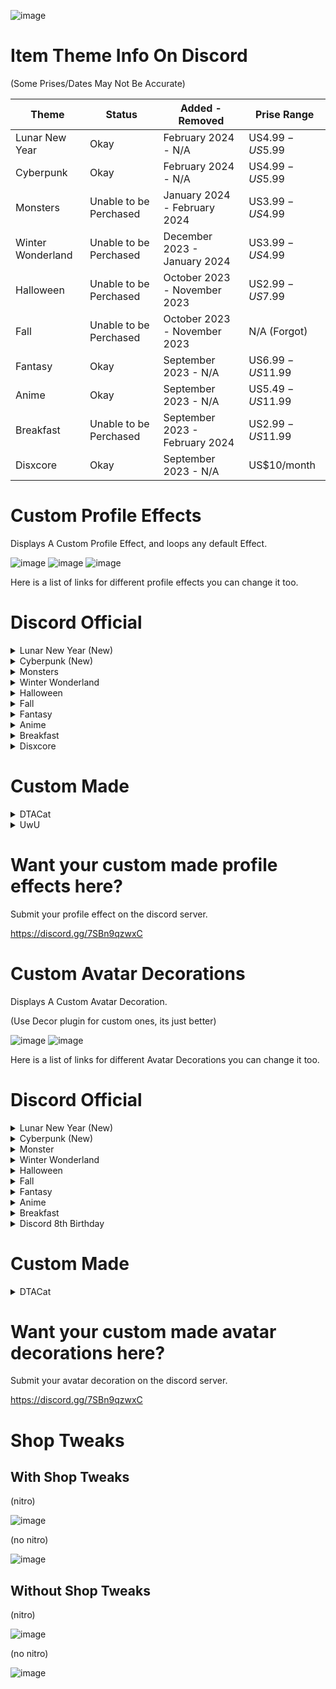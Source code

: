 ![image](https://github.com/DTACat/Custom-Effects-And-Decorations-Discord-Theme/assets/141873540/4b98f54c-ab33-4468-938c-e4aa17cedd2e)

# Item Theme Info On Discord

(Some Prises/Dates May Not Be Accurate)

| Theme | Status | Added - Removed | Prise Range |
| --- | --- | --- | --- |
| Lunar New Year | Okay | February 2024 - N/A | US$4.99 - US$5.99 |
| Cyberpunk | Okay | February 2024 - N/A | US$4.99 - US$5.99 |
| Monsters | Unable to be Perchased | January 2024 - February 2024 | US$3.99 - US$4.99 |
| Winter Wonderland | Unable to be Perchased | December 2023 - January 2024 | US$3.99 - US$4.99 |
| Halloween | Unable to be Perchased | October 2023 - November 2023 | US$2.99 - US$7.99 |
| Fall | Unable to be Perchased | October 2023 - November 2023 | N/A (Forgot) |
| Fantasy | Okay | September 2023 - N/A | US$6.99 - US$11.99 |
| Anime | Okay | September 2023 - N/A | US$5.49 - US$11.99 |
| Breakfast | Unable to be Perchased | September 2023 - February 2024 | US$2.99 - US$11.99 |
| Disxcore | Okay | September 2023 - N/A | US$10/month |

# Custom Profile Effects
Displays A Custom Profile Effect, and loops any default Effect.

![image](https://cdn.discordapp.com/attachments/1136130967128514613/1168426639038873600/Untitled_video_-_Made_with_Clipchamp_23.gif?ex=6551b91b&is=653f441b&hm=2ef2263a113594fac348248d0e3f14c12c421aa3a38d98af36bda5ceef6a9f69&)
![image](https://github.com/DTACat/Custom-Profile-Effects-Discord-Theme/assets/141873540/570705cf-e5c4-43fc-b337-5cace94f223a)
![image](https://github.com/DTACat/Custom-Effects-And-Decorations-Discord-Theme/assets/141873540/b3bfea1b-a004-4048-904d-df04523387e3)

Here is a list of links for different profile effects you can change it too.


  
# Discord Official

<details>

<summary>Lunar New Year (New)</summary>

![image](https://github.com/DTACat/Custom-Effects-And-Decorations-Discord-Theme/assets/141873540/78730946-e6b4-4f34-810c-5839f63aa3f4)

## Dragon Dance

![image](https://github.com/DTACat/Custom-Effects-And-Decorations-Discord-Theme/assets/141873540/3402d484-90fc-43c8-a844-c24427e001ef)

intro: https://cdn.discordapp.com/assets/profile_effects/effects/2024-02-06/dragon-dance/intro_02c49bbfe7.png

loop: https://cdn.discordapp.com/assets/profile_effects/effects/2024-02-05/dragon-dance/loop.png

## Fortune Flurry

![image](https://github.com/DTACat/Custom-Effects-And-Decorations-Discord-Theme/assets/141873540/513f9ceb-4918-4ce0-969f-5a9a56fc2680)

intro: https://cdn.discordapp.com/assets/profile_effects/effects/2024-02-01/fortune-flurry/intro.png

loop: https://cdn.discordapp.com/assets/profile_effects/effects/2024-02-02/fortune-flurry/loop.png

## Midnight Celebration

![image](https://github.com/DTACat/Custom-Effects-And-Decorations-Discord-Theme/assets/141873540/f120cb2a-d1d3-4de8-b178-9580718e44b0)

frame: https://cdn.discordapp.com/assets/profile_effects/effects/2024-02-01/midnight-celebration/frame.png

intro: https://cdn.discordapp.com/assets/profile_effects/effects/2024-02-01/midnight-celebration/intro.png

fireworks: https://cdn.discordapp.com/assets/profile_effects/effects/2024-02-01/midnight-celebration/fireworks.png

</details>

<details>

<summary>Cyberpunk (New)</summary>

![image](https://github.com/DTACat/Custom-Effects-And-Decorations-Discord-Theme/assets/141873540/8d158021-32bb-4930-8ec1-287e749165fc)

## Nightrunner

![image](https://github.com/DTACat/Custom-Effects-And-Decorations-Discord-Theme/assets/141873540/75ed9c58-611b-47fb-88ac-26299b74ed48)

intro: https://cdn.discordapp.com/assets/profile_effects/effects/2024-1-18/cyberpunk-nightrunner/intro.png

idle: https://cdn.discordapp.com/assets/profile_effects/effects/2024-1-18/cyberpunk-nightrunner/idle.png

## Uplink Error

![image](https://github.com/DTACat/Custom-Effects-And-Decorations-Discord-Theme/assets/141873540/8abcce7a-8057-42f8-b9dd-78da5d16373d)

intro: https://cdn.discordapp.com/assets/profile_effects/effects/2024-1-18/cyberpunk-uplinkerror/intro.png

idle: https://cdn.discordapp.com/assets/profile_effects/effects/2024-1-18/cyberpunk-uplinkerror/idle.png

</details>

<details>

<summary>Monsters</summary>

![image](https://github.com/DTACat/Custom-Effects-And-Decorations-Discord-Theme/assets/141873540/fb3affe8-326c-48df-a430-6d576f6679be)

## Goozilla

![image](https://github.com/DTACat/Custom-Effects-And-Decorations-Discord-Theme/assets/141873540/a84468a2-6d1c-4a9d-bcb7-4456c8a6d0e2)

intro-claw: https://cdn.discordapp.com/assets/profile_effects/effects/2023-11-29/goozilla/intro-claw.png

intro-slime: https://cdn.discordapp.com/assets/profile_effects/effects/2023-11-29/goozilla/intro-slime.png

loop: https://cdn.discordapp.com/assets/profile_effects/effects/2023-11-29/goozilla/loop.png

## Heartzilla

![image](https://github.com/DTACat/Custom-Effects-And-Decorations-Discord-Theme/assets/141873540/1edde4a4-e174-4025-a499-8bd5e311b9f5)

intro: https://cdn.discordapp.com/assets/profile_effects/effects/2023-11-30/heartzilla/intro.png

loop: https://cdn.discordapp.com/assets/profile_effects/effects/2023-11-29/heartzilla/loop.png

## Monster Pop

![image](https://github.com/DTACat/Custom-Effects-And-Decorations-Discord-Theme/assets/141873540/a1810658-db6f-4e59-95bd-18aecd14e460)

intro-glass: https://cdn.discordapp.com/assets/profile_effects/effects/2023-11-30/monster-pop/intro-glass.png

intro-monster: https://cdn.discordapp.com/assets/profile_effects/effects/2023-11-30/monster-pop/intro-monster.png

loop: https://cdn.discordapp.com/assets/profile_effects/effects/2023-11-29/monster-pop/loop.png

</details>

<details>
<summary>Winter Wonderland</summary>

![image](https://github.com/DTACat/Custom-Effects-And-Decorations-Discord-Theme/assets/141873540/023f7647-a73e-46e6-be36-5cfb34969d09)

## Deck the Halls

![image](https://github.com/DTACat/Custom-Effects-And-Decorations-Discord-Theme/assets/141873540/cbb117ea-c64e-4cc2-b29c-24c7558f05ff)

intro: https://cdn.discordapp.com/assets/profile_effects/effects/2023-11-28/deck-the-halls/intro.png

loop: https://cdn.discordapp.com/assets/profile_effects/effects/2023-11-22/deck-the-halls/loop.png

## Snowy Shenanigans

![image](https://github.com/DTACat/Custom-Effects-And-Decorations-Discord-Theme/assets/141873540/2502f44d-4b61-49a8-90d8-20c8635fae39)

intro: https://cdn.discordapp.com/assets/profile_effects/effects/2023-11-28/snowy-shenanigans/intro.png

loop: https://cdn.discordapp.com/assets/profile_effects/effects/2023-11-22/snowy-shenanigans/loop.png

</details>

<details>

<summary>Halloween</summary>

# Halloween

Fright and delight your friends, strangers and friendly strangers.

## Ghoulish Graffiti

<details>
<summary>Preview</summary>

![image](https://cdn.discordapp.com/attachments/1136130967128514613/1168676717955649566/punk-girl_thumbnail.png)

</details>

intro: https://cdn.discordapp.com/assets/profile_effects/effects/2023-10-11/punk-girl/intro.png

loop: https://cdn.discordapp.com/assets/profile_effects/effects/2023-10-11/punk-girl/loop.png

## Zombie Slime

<details>
<summary>Preview</summary>

![image](https://cdn.discordapp.com/attachments/1136130967128514613/1168677178746081300/zombie-slime_thumbnail.png)

</details>

intro: https://cdn.discordapp.com/assets/profile_effects/effects/b17d139f2e9/zombie-slime/intro.png

pixel intro: https://cdn.discordapp.com/attachments/1136130967128514613/1173496129678233731/Zombie_Pix_Intro.gif

loop: https://cdn.discordapp.com/assets/profile_effects/effects/b17d139f2e9/zombie-slime/loop.png

<details>
<summary>Others</summary>

### Blue (Custom)

intro: https://cdn.discordapp.com/attachments/1136130967128514613/1172414568270659644/Blue_Zombie_Intro.gif

pixel intro: https://cdn.discordapp.com/attachments/1136130967128514613/1173494762788110357/Blue_Zombie_Pix_Intro.gif

loop: https://cdn.discordapp.com/attachments/1136130967128514613/1172416315680641024/Blue_Zombie_Loop.gif

### Red (Custom)

intro: https://cdn.discordapp.com/attachments/1136130967128514613/1172414969455841330/Red_Zombie_Intro.gif

loop: https://cdn.discordapp.com/attachments/1136130967128514613/1172417533752639530/Red_Zombie_Loop.gif

### Purple (Custom)

intro: https://cdn.discordapp.com/attachments/1136130967128514613/1172415738372427836/Purple_Zombie_Intro.gif

loop: https://cdn.discordapp.com/attachments/1136130967128514613/1172417045732802621/Purple_Zombie_Loop.gif

</details>

## Dark Omens

<details>
<summary>Preview</summary>

![image](https://cdn.discordapp.com/attachments/1136130967128514613/1168677979728126032/ghost-skull_thumbnail.png)

</details>

intro: https://cdn.discordapp.com/assets/profile_effects/effects/b17d139f2e9/ghost-skull/intro.png

loop: https://cdn.discordapp.com/assets/profile_effects/effects/b17d139f2e9/ghost-skull/loop.png

</details>

<details>
  
<summary>Fall</summary>

# Fall

There’s a calm and cosy vibe in the air.

## Fall Foliage

<details>
<summary>Preview</summary>

![image](https://cdn.discordapp.com/attachments/1136130967128514613/1168678906723835934/leaves_thumbnail.png)

</details>

intro-branch: https://cdn.discordapp.com/assets/profile_effects/effects/2023-10-11/leaves/intro-branch.png

intro-leaves: https://cdn.discordapp.com/assets/profile_effects/effects/2023-10-11/leaves/intro-leaves.png

loop: https://cdn.discordapp.com/assets/profile_effects/effects/2023-10-11/leaves/loop.png

## Lilypad Life

<details>
<summary>Preview</summary>

![image](https://cdn.discordapp.com/attachments/1136130967128514613/1168679507025215538/rain_thumbnail.png)

</details>

intro: https://cdn.discordapp.com/assets/profile_effects/effects/2023-9-25/rain/intro.png

loop: https://cdn.discordapp.com/assets/profile_effects/effects/2023-9-25/rain/loop.png

</details>

<details>

<summary>Fantasy</summary>

![image](https://github.com/DTACat/Custom-Effects-And-Decorations-Discord-Theme/assets/141873540/1cdb9f20-472c-4c37-80ef-530812cad8b1)

## Hydro Blast

![image](https://github.com/DTACat/Custom-Effects-And-Decorations-Discord-Theme/assets/141873540/b12451e2-95f0-4b4e-9cac-f11295c7c3cc)

intro: https://cdn.discordapp.com/assets/profile_effects/effects/b17d139f2e9/splash/intro.png

loop: https://cdn.discordapp.com/assets/profile_effects/effects/b17d139f2e9/splash/loop.png

## Sakura Dreams

![image](https://github.com/DTACat/Custom-Effects-And-Decorations-Discord-Theme/assets/141873540/9f0e14e4-c17c-49e2-bf37-547954f79bb2)

intro: https://cdn.discordapp.com/assets/profile_effects/effects/2023-10-5/sakura/intro.png

loop: https://cdn.discordapp.com/assets/profile_effects/effects/2e46d5d2d9e/sakura/loop.png

<details>
<summary>Help</summary>

replace the

"--profile-effect-image: url("https://cdn.discordapp.com/assets/profile_effects/effects/b17d139f2e9/ghost-skull/intro.png");"

on line 18, with

"--profile-effect-image: url("https://cdn.discordapp.com/assets/profile_effects/effects/2023-10-5/sakura/intro.png"), url("https://cdn.discordapp.com/assets/profile_effects/effects/2e46d5d2d9e/sakura/loop.png");"

</details>

## Mystic Vines

![image](https://github.com/DTACat/Custom-Effects-And-Decorations-Discord-Theme/assets/141873540/ebc1d455-e9ed-4893-a9aa-9eb3b0e15071)

intro: https://cdn.discordapp.com/assets/profile_effects/effects/2023-10-11/vines/intro.png

intro-glow: https://cdn.discordapp.com/assets/profile_effects/effects/2023-10-11/vines/intro-glow.png

loop: https://cdn.discordapp.com/assets/profile_effects/effects/2023-10-11/vines/loop.png

<details>
<summary>Help</summary>

replace the

"--profile-effect-image: url("https://cdn.discordapp.com/assets/profile_effects/effects/b17d139f2e9/ghost-skull/intro.png");"

on line 18, with

"--profile-effect-image: url("https://cdn.discordapp.com/assets/profile_effects/effects/2023-10-11/vines/intro.png"), url("https://cdn.discordapp.com/assets/profile_effects/effects/2023-10-11/vines/intro-glow.png"), url("https://cdn.discordapp.com/assets/profile_effects/effects/2023-10-11/vines/loop.png");"

</details>

## Pixie Dust

![image](https://github.com/DTACat/Custom-Effects-And-Decorations-Discord-Theme/assets/141873540/31891da1-a297-4513-b387-e822d33187a8)

loop: https://cdn.discordapp.com/assets/profile_effects/effects/b17d139f2e9/fairy/loop.png

</details>

<details>

<summary>Anime</summary>

![image](https://github.com/DTACat/Custom-Effects-And-Decorations-Discord-Theme/assets/141873540/e669e275-430f-4b65-9565-8c1420918127)

## Magic Hearts

![image](https://github.com/DTACat/Custom-Effects-And-Decorations-Discord-Theme/assets/141873540/4ead59df-57bb-4272-a6aa-c0686dbad107)

intro: https://cdn.discordapp.com/assets/profile_effects/effects/b17d139f2e9/magic-girl/intro.png

loop: https://cdn.discordapp.com/assets/profile_effects/effects/b17d139f2e9/magic-girl/loop.png

## Shater (Broken)

![image](https://github.com/DTACat/Custom-Effects-And-Decorations-Discord-Theme/assets/141873540/ed039480-df47-4c33-aa32-74948f844524)

intro: https://cdn.discordapp.com/assets/profile_effects/effects/2023-10-5/earthquake/intro.png

loop: https://cdn.discordapp.com/assets/profile_effects/effects/2e46d5d2d9e/earthquake/loop.png

## Shuriken Strike (Broken)

![image](https://github.com/DTACat/Custom-Effects-And-Decorations-Discord-Theme/assets/141873540/372bdccc-f198-4759-a01f-dd5ce6765806)

intro: https://cdn.discordapp.com/assets/profile_effects/effects/2023-10-5/shuriken/intro.png

loop: https://cdn.discordapp.com/assets/profile_effects/effects/2e46d5d2d9e/shuriken/loop.png

## Power Surge

![image](https://github.com/DTACat/Custom-Effects-And-Decorations-Discord-Theme/assets/141873540/527ea2b8-2d55-4b5c-9c2d-0d35cf16a6d4)

intro: https://cdn.discordapp.com/assets/profile_effects/effects/2023-9-25/sayan/intro.png

loop: https://cdn.discordapp.com/assets/profile_effects/effects/2023-9-25/sayan/loop.png

## Energy Effect

![image](https://github.com/DTACat/Custom-Effects-And-Decorations-Discord-Theme/assets/141873540/82262d57-9311-4fbb-8254-d7cc0ec0176f)

image: https://cdn.discordapp.com/attachments/1136130967128514613/1172632400040316978/Energy_Effect_Remake.png

</details>

<details>

<summary>Breakfast</summary>

![image](https://github.com/DTACat/Custom-Effects-And-Decorations-Discord-Theme/assets/141873540/3abab467-9824-4409-8a93-4b6da756869a)

## Discord-Os

![image](https://github.com/DTACat/Custom-Effects-And-Decorations-Discord-Theme/assets/141873540/4b7be432-e7d5-480f-9a2f-6d39280999ab)

intro: https://cdn.discordapp.com/assets/profile_effects/effects/2023-9-25/cereal/intro.png

loop: https://cdn.discordapp.com/assets/profile_effects/effects/2023-9-25/cereal/loop.png

## Breakfast Plate

![image](https://github.com/DTACat/Custom-Effects-And-Decorations-Discord-Theme/assets/141873540/d6c1b508-3880-4c6d-97e6-9a1603d5988a)

intro: https://cdn.discordapp.com/assets/profile_effects/effects/2023-9-25/plate/intro.png

loop: https://cdn.discordapp.com/assets/profile_effects/effects/2023-9-25/plate/loop.png

</details>

<details>

<summary>Disxcore</summary>

![image](https://github.com/DTACat/Custom-Effects-And-Decorations-Discord-Theme/assets/141873540/30e4eaa1-b60f-449d-ad66-5843bd52079c)

## Boost Relic

![image](https://github.com/DTACat/Custom-Effects-And-Decorations-Discord-Theme/assets/141873540/fb50630f-83a6-4a40-8bdd-3165a2d05b2f)

intro: https://cdn.discordapp.com/assets/profile_effects/effects/2023-11-7/boost-relic/intro.png

loop: https://cdn.discordapp.com/assets/profile_effects/effects/2023-11-7/boost-relic/loop.png

## Cyberspace

![image](https://github.com/DTACat/Custom-Effects-And-Decorations-Discord-Theme/assets/141873540/f549bd26-8cc8-4545-b600-a6b0dba34222)

intro: https://cdn.discordapp.com/assets/profile_effects/effects/2023-11-7/cyberspace/intro.png

loop: https://cdn.discordapp.com/assets/profile_effects/effects/2023-11-7/cyberspace/loop.png

</details>

  
# Custom Made

<details>
  
<summary>DTACat</summary>

# DTACat

![image](https://github.com/DTACat/Custom-Effects-And-Decorations-Discord-Theme/assets/141873540/c4d0be0d-0891-4b51-98b5-e3a504902d0c)

## DTACat

![image](https://github.com/DTACat/Custom-Effects-And-Decorations-Discord-Theme/assets/141873540/08e02751-7814-4162-85bb-be3c176fd9e1)

image: https://media.discordapp.net/attachments/1136130967128514613/1169088009329709166/DTACatEffect.png

## DTACat Old

<details>
<summary>Preview</summary>

![image](https://cdn.discordapp.com/attachments/1136130967128514613/1168721520667918447/DTACat_thumbnail.png)

</details>

image: https://media.discordapp.net/attachments/1136130967128514613/1168713612425170964/image.png

</details>

<details>

<summary>UwU</summary>

# UwU

## Heart

<details>
<summary>Preview</summary>

![image](https://media.discordapp.net/attachments/1136130967128514613/1170228593457102909/image.png)

</details>

image: https://cdn.discordapp.com/attachments/1136130967128514613/1170217397823754320/Frame_6.png

</details>

# Want your custom made profile effects here?

Submit your profile effect on the discord server.

https://discord.gg/7SBn9qzwxC

</details>

# Custom Avatar Decorations
Displays A Custom Avatar Decoration.

(Use Decor plugin for custom ones, its just better)

![image](https://github.com/DTACat/Custom-Effects-And-Decorations-Discord-Theme/assets/141873540/374b89df-d87f-4801-81d9-1979efc83780)
![image](https://github.com/DTACat/Custom-Effects-And-Decorations-Discord-Theme/assets/141873540/ae7acaa3-2dc8-4dd2-91aa-2e09ed398691)

Here is a list of links for different Avatar Decorations you can change it too.

  
# Discord Official

<details>

<summary>Lunar New Year (New)</summary>

## Fan Flourish

https://cdn.discordapp.com/avatar-decoration-presets/a_9d2ff9685be0c668ef6990b0035fac17.png?size=240&passthrough=true

## Lunar Lanterns

https://cdn.discordapp.com/avatar-decoration-presets/a_63b29ec5b1ea6bb01c2251049838d822.png?size=240&passthrough=true

## Firecrackers

https://cdn.discordapp.com/avatar-decoration-presets/a_0f4f1b40921ce680b60007e94427d1f2.png?size=240&passthrough=true

## Dragon's Smile

https://cdn.discordapp.com/avatar-decoration-presets/a_445566ed965b2c1632a5b45c92f32d11.png?size=240&passthrough=true

## Lucky Envelopes

https://cdn.discordapp.com/avatar-decoration-presets/a_1b1df0ae8c2d34afd85da5c22a0d761a.png?size=240&passthrough=true

## Koi Pond

https://cdn.discordapp.com/avatar-decoration-presets/a_50b440810b1bbd89f6284f36d40ad0af.png?size=240&passthrough=true

</details>

<details>

<summary>Cyberpunk (New)</summary>

## Glitch:

https://cdn.discordapp.com/avatar-decoration-presets/a_e90ebc0114e7bdc30353c8b11953ea41.png?size=240&passthrough=true

## Cybernetic

https://cdn.discordapp.com/avatar-decoration-presets/a_c6b3bc1dc49e5b284dca0b6437831004.png?size=240&passthrough=true

## Digital Sunrise

https://cdn.discordapp.com/avatar-decoration-presets/a_cc83efd93ecd6e41857449c3c0ef9b22.png?size=240&passthrough=true

## Implant

https://cdn.discordapp.com/avatar-decoration-presets/a_172fa9da0af8698e37f5e5de76637439.png?size=240&passthrough=true

</details>

<details>

<summary>Monster</summary>

## Beamchomp:

https://cdn.discordapp.com/avatar-decoration-presets/a_e11ac0d3f2b1301173847b84a1a3268f.png?size=240&passthrough=true

## Stinkums:

https://cdn.discordapp.com/avatar-decoration-presets/a_ea8e2e628bacdddb1ef18cb382aa454c.png?size=240&passthrough=true

## Chuck:

https://cdn.discordapp.com/avatar-decoration-presets/a_68b9ced89df522993b81a33f43490ef1.png?size=240&passthrough=true

## Winkle:

https://cdn.discordapp.com/avatar-decoration-presets/a_8b7ad8479ad8cc9996b508b75410e2f9.png?size=240&passthrough=true

## Chewbert:

https://cdn.discordapp.com/avatar-decoration-presets/a_129e3e818c8319e031d34d4194cf8ecd.png?size=240&passthrough=true

## Doodlezard:

https://cdn.discordapp.com/avatar-decoration-presets/a_48ca99fcfa4ecc11acdc323534a0ecbb.png?size=240&passthrough=true

## Glop:

https://cdn.discordapp.com/avatar-decoration-presets/a_42f43a32539de2f3f30a348dc8a880e1.png?size=240&passthrough=true

## Gawblehop:

https://cdn.discordapp.com/avatar-decoration-presets/a_be797b0a0efafd45a9ee49aaedbde4d2.png?size=240&passthrough=ture

</details>

<details>

<summary>Winter Wonderland</summary>

## New Year: 

https://cdn.discordapp.com/avatar-decoration-presets/a_a46f14932ac02de32f64139d3b9057b8.png?size=240&passthrough=true

## Fresh Pine: 

https://cdn.discordapp.com/avatar-decoration-presets/a_a0fafb7c7ee7f1e5b1442f44f3aa14b7.png?size=240&passthrough=true

## Snow Globe: 

https://cdn.discordapp.com/avatar-decoration-presets/a_85a8f9ca60cb4328378270a7f13ed7fd.png?size=240&passthrough=true

## Fairy Lights: 

https://cdn.discordapp.com/avatar-decoration-presets/a_88f42fb7360d8224a670a50c3496f315.png?size=240&passthrough=true

</details>

<details>

<summary>Halloween</summary>

## Graveyard Cat: 

https://cdn.discordapp.com/avatar-decoration-presets/a_ad4e2cad924bbb3a2fddf5c527370479.png?size=240&passthrough=true

## Ghosts: 

https://cdn.discordapp.com/avatar-decoration-presets/a_b9a64088e30fd3a6f2456c2e0f44f173.png?size=240&passthrough=true

## Minions: 

https://cdn.discordapp.com/avatar-decoration-presets/a_f979ba5f9c2ba83db3149cc02f489f7c.png?size=240&passthrough=true

## Jack-o'-lantern: 

https://cdn.discordapp.com/avatar-decoration-presets/a_50939e8f95b0ddfa596809480b0eb3e1.png?size=240&passthrough=true

</details>

<details>

<summary>Fall</summary>

## Autumn Leavs: 

https://cdn.discordapp.com/avatar-decoration-presets/a_5087f7f988bd1b2819cac3e33d0150f5.png?size=240&passthrough=true

## Pumpkin Spice: 

https://cdn.discordapp.com/avatar-decoration-presets/a_145dffeb81bcfff96be683fd9f6db20a.png?size=240&passthrough=true

## Frog Hat: 

https://cdn.discordapp.com/avatar-decoration-presets/a_4936aa6c33a101b593f9607d48d686ec.png?size=240&passthrough=true

## Fox Hat: 

https://cdn.discordapp.com/avatar-decoration-presets/a_7d305bca6cf371df98c059f9d2ef05e4.png?size=240&passthrough=true

</details>



<details>

<summary>Fantasy</summary>

## Flaming Sword: 

https://cdn.discordapp.com/avatar-decoration-presets/a_0f5d6c4dd8ae74662ee9c40722a56cbd.png?size=240&passthrough=true

## Magical Potion: 

https://cdn.discordapp.com/avatar-decoration-presets/a_1dbc603c181999b9815cb426dfec71a6.png?size=240&passthrough=true

## Fairy Sprites: 

https://cdn.discordapp.com/avatar-decoration-presets/a_fe3c76cac2adf426832a7e495e8329d3.png?size=240&passthrough=true

## Wizard's Staff: 

https://cdn.discordapp.com/avatar-decoration-presets/a_db9baf0ba7cf449d2b027c06309dbe8d.png?size=240&passthrough=true

## Glowing Rune: 

https://cdn.discordapp.com/avatar-decoration-presets/a_d650e22f6c4bab4fc0969e9d35edbcb0.png?size=240&passthrough=true

## Defensive Shield: 

https://cdn.discordapp.com/avatar-decoration-presets/a_29a0533cb3de61aa8179810188f3830d.png?size=240&passthrough=true

## Skull Medallion: 

https://cdn.discordapp.com/avatar-decoration-presets/a_9d67a1cbf81fe7197c871e94f619b04b.png?size=240&passthrough=true

## Treasure and Key: 

https://cdn.discordapp.com/avatar-decoration-presets/a_4c9f2ec29c05755456dbce45d8190ed4.png?size=240&passthrough=true

</details>

<details>

<summary>Anime</summary>

## Radiating Energy: 

https://cdn.discordapp.com/avatar-decoration-presets/a_c7e1751e8122f1b475cb3006966fb28c.png?size=240&passthrough=true

## Soul Leaving Body: 

https://cdn.discordapp.com/avatar-decoration-presets/a_c3c09bd122898be35093d0d59850f627.png?size=240&passthrough=true

## Sweat Drops: 

https://cdn.discordapp.com/avatar-decoration-presets/a_55c9d0354290afa8b7fe47ea9bd7dbcf.png?size=240&passthrough=true

## Starry-Eyed: 

https://cdn.discordapp.com/avatar-decoration-presets/a_d72066b8cecbadd9fc951913ebcc384f.png?size=240&passthrough=true

## In Love: 

https://cdn.discordapp.com/avatar-decoration-presets/a_8ffa2ba9bff18e96b76c2e66fd0d7fa3.png?size=240&passthrough=true

## Shocked: 

https://cdn.discordapp.com/avatar-decoration-presets/a_f1b2fd4706ab02b54d3a58f84b3ef564.png?size=240&passthrough=true

## Angry: 

https://cdn.discordapp.com/avatar-decoration-presets/a_3c97a2d37f433a7913a1c7b7a735d000.png?size=240&passthrough=true

</details>

<details>

<summary>Breakfast</summary>

## Toast: 

https://cdn.discordapp.com/avatar-decoration-presets/a_911e48f3a695c7f6c267843ab6a96f2f.png?size=240&passthrough=true

## Morning Coffee: 

https://cdn.discordapp.com/avatar-decoration-presets/a_aa2e1c2b3cf05b24f6ec7b8b4141f5fc.png?size=240&passthrough=true

## Fried Egg: 

https://cdn.discordapp.com/avatar-decoration-presets/a_9b7b74e72efe1bc5a6beddced3da3c0f.png?size=240&passthrough=true

## Blueberry Jam: 

https://cdn.discordapp.com/avatar-decoration-presets/a_faaa56d945e2d0f6c41cf940d122cb9e.png?size=240&passthrough=true

## Doughnut: 

https://cdn.discordapp.com/avatar-decoration-presets/a_8b0d858b65a81ea0c537091a4650a6d4.png?size=240&passthrough=true

## Pancakes: 

https://cdn.discordapp.com/avatar-decoration-presets/a_950aea7686c5674b4e2f5df0830d153b.png?size=240&passthrough=true

</details>

<details>

<summary>Discord 8th Birthday</summary>

## Headset

blue: https://cdn.discordapp.com/avatar-decoration-presets/a_d3da36040163ee0f9176dfe7ced45cdc.png?size=240&passthrough=true

yellow: https://cdn.discordapp.com/attachments/1136130967128514613/1172419779945050153/DISXCOREHeadset_Yellow.gif

purple: https://cdn.discordapp.com/attachments/1136130967128514613/1172419780234465360/DISXCOREHeadset_Perple.gif

## Futuristic UI

blue: https://cdn.discordapp.com/attachments/1136130967128514613/1172422277896359968/Blue_UI.gif

yellow: https://cdn.discordapp.com/attachments/1136130967128514613/1172422278248665120/Yellow_UI.gif

purple: https://cdn.discordapp.com/avatar-decoration-presets/a_fed43ab12698df65902ba06727e20c0e.png?size=240&passthrough=true

## Smoke

blue (Broken): https://cdn.discordapp.com/attachments/1136130967128514613/1172424441016373258/Smoke_Blue.gif

yellow: https://cdn.discordapp.com/avatar-decoration-presets/a_10b9f886b513b77ccdd67c8784f1a496.png?size=240&passthrough=true

purple (Broken): https://cdn.discordapp.com/attachments/1136130967128514613/1172424440634683474/Smoke_Purple.gif

## Saw (Re-Make)

image: https://cdn.discordapp.com/attachments/1136130967128514613/1172431215870091285/Saw.png

## Sparkle Ring (Re-Make)

blue: https://cdn.discordapp.com/attachments/1136130967128514613/1172659569709822132/Sparkle_Ring_Blue.png

yellow: https://cdn.discordapp.com/attachments/1136130967128514613/1172660098498306138/Sparkle_Ring_Yellow.png

purplr: https://cdn.discordapp.com/attachments/1136130967128514613/1172660098276003900/Sparkle_Ring_Purple.png

Sorry, can't get all of them :(

</details>

# Custom Made

<details>
  
<summary>DTACat</summary>

# DTACat

![image](https://github.com/DTACat/Custom-Effects-And-Decorations-Discord-Theme/assets/141873540/c4d0be0d-0891-4b51-98b5-e3a504902d0c)

## Snipe

<details>
<summary>Preview</summary>

![image](https://cdn.discordapp.com/attachments/1136130967128514613/1169098455667441725/DTACatAvatarDeco.png)

</details>

image: https://cdn.discordapp.com/attachments/1136130967128514613/1169098455667441725/DTACatAvatarDeco.png

## Cat Ears

<details>
<summary>Preview</summary>

![image](https://cdn.discordapp.com/attachments/1136130967128514613/1169159581109334036/CatEarDeco.png)

</details>

image: https://cdn.discordapp.com/attachments/1136130967128514613/1169159581109334036/CatEarDeco.png

</details>

# Want your custom made avatar decorations here?

Submit your avatar decoration on the discord server.

https://discord.gg/7SBn9qzwxC

# Shop Tweaks

## With Shop Tweaks

(nitro)

![image](https://github.com/DTACat/Custom-Effects-And-Decorations-Discord-Theme/assets/141873540/98a9fa69-7f84-4c02-aedb-a6571054f826)

(no nitro)

![image](https://github.com/DTACat/Custom-Effects-And-Decorations-Discord-Theme/assets/141873540/633e7f48-3536-4c0a-985b-d79677859cd6)

## Without Shop Tweaks

(nitro)

![image](https://github.com/DTACat/Custom-Effects-And-Decorations-Discord-Theme/assets/141873540/33bdbf68-6f3f-4cf4-bb44-46f1f341049b)

(no nitro)

![image](https://github.com/DTACat/Custom-Effects-And-Decorations-Discord-Theme/assets/141873540/cc15f3cd-5107-4562-9b90-5bb59fc1e8eb)
